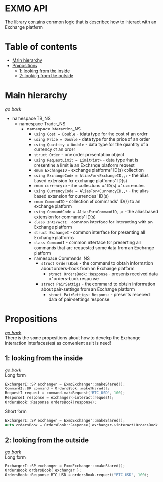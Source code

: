# EXMO API
The library contains common logic that is described how to interact with an Exchange platform

# Table of contents
* [Main hierarchy](#Main-hierarchy)
* [Propositions](#Propositions)
    * [1: looking from the inside](##1:-looking-from-the-inside)
    * [2: looking from the outside](##2:-looking-from-the-outside)

# Main hierarchy
[_go back_](#Table-of-contents)  
* namespace TB_NS
    * namespace Trader_NS
        * namespace Interaction_NS
            * `using Cost = Double` - tdata type for the cost of an order
            * `using Price = Double` - data type for the price of an order
            * `using Quantity = Double` - data type for the quantity of a currency of an order
            * `struct Order` - one order presentation object
            * `using RequestLimit = Limit<int>` - data type that is presenting a limit in an Exchange platform request
            * `enum ExchangeID` - exchange platforms' ID(s) collection
            * `using ExchangeCode = AliasFor<ExchangeID,,>` - the alias based extension for exchange platforms' ID(s)
            * `enum CurrencyID` - the collections of ID(s) of currencies
            * `using CurrencyCode = AliasFor<CurrencyID,,>` - the alias based extension for currencies' ID(s)
            * `enum CommandID` - collection of commands' ID(s) to an exchange platform
            * `using CommandCode = AliasFor<CommandID,,>` - the alias based extension for commands' ID(s)
            * `class InteractI` - common interface for interacting with an Exchange platform
            * `struct ExchangeI` - common interface for presenting all Exchange platforms
            * `class CommandI` - common interface for presenting all commands that are requested some data from an Exchange platform
            * namespace Commands_NS
                * `struct OrdersBook` - the command to obtain information about orders-book from an Exchange platform
                    * `struct OrdersBook::Response` - presents received data of orders-book response
                * `struct PairSettigs` - the command to obtain information about pair-settings from an Exchange platform
                    * `struct PairSettigs::Response` - presents received data of pair-settings response

# Propositions
[_go back_](#Table-of-contents)  
There is the some propositions about how to develop the Exchange interaction interfaces(es) as convenient as it is need!  
## 1: looking from the inside
[_go back_](#Table-of-contents)  
Long form  
```cpp
ExchangerI::SP exchanger = ExmoExchanger::makeShared();
CommandI::SP command = OrdersBook::makeShared();
RequestI request = command.makeRequest("BTC_USD", 100);
ResponseI response = exchanger->interact(request);
OrdersBook::Response ordersBook(response);
```
Short form  
```cpp
ExchangerI::SP exchanger = ExmoExchanger::makeShared();
auto ordersBook = OrdersBook::Response{ exchanger->interact(OrdersBook::MakeRequest("BTC_USD", 100)) };
```

## 2: looking from the outside
[_go back_](#Table-of-contents)  
Long form  
```cpp
ExchangerI::SP exchanger = ExmoExchanger::makeShared();
OrdersBook ordersBook{ exchanger };
OrdersBook::Response BTC_USD = ordersBook.request("BTC_USD", 100);
```